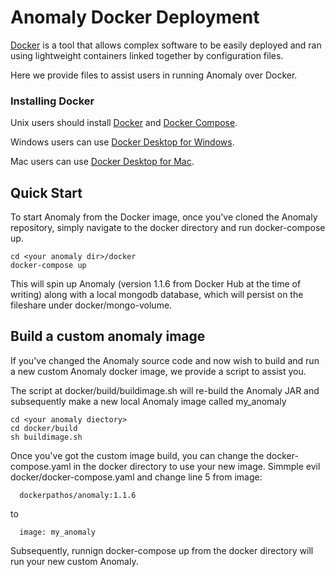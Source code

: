 # Anomaly Docker Deployment

[Docker](http://www.docker.com) is a tool that allows complex software to be easily deployed and ran using lightweight containers linked together by configuration files.

Here we provide files to assist users in running Anomaly over Docker.


### Installing Docker

Unix users should install [Docker](https://docs.docker.com/install/#server) and [Docker Compose](https://docs.docker.com/compose/install/).

Windows users can use [Docker Desktop for Windows](https://docs.docker.com/docker-for-windows/install/).

Mac users can use [Docker Desktop for Mac](https://docs.docker.com/docker-for-mac/install/).


## Quick Start

To start Anomaly from the Docker image, once you've cloned the Anomaly repository, simply navigate to the docker directory and run docker-compose up.

```
cd <your anomaly dir>/docker
docker-compose up
```

This will spin up Anomaly (version 1.1.6 from Docker Hub at the time of writing) along with a local mongodb database, which will persist on the fileshare under docker/mongo-volume. 

## Build a custom anomaly image

If you've changed the Anomaly source code and now wish to build and run a new custom Anomaly docker image, we provide a script to assist you.

The script at docker/build/buildimage.sh will re-build the Anomaly JAR and subsequently make a new local Anomaly image called my_anomaly

```
cd <your anomaly diectory>
cd docker/build
sh buildimage.sh
```

Once you've got the custom image build, you can change the docker-compose.yaml in the docker directory to use your new image.
Simmple evil docker/docker-compose.yaml and change line 5 from image: 
```
  dockerpathos/anomaly:1.1.6 
```
to 
```
  image: my_anomaly
```
Subsequently, runnign docker-compose up from the docker directory will run your new custom Anomaly.


